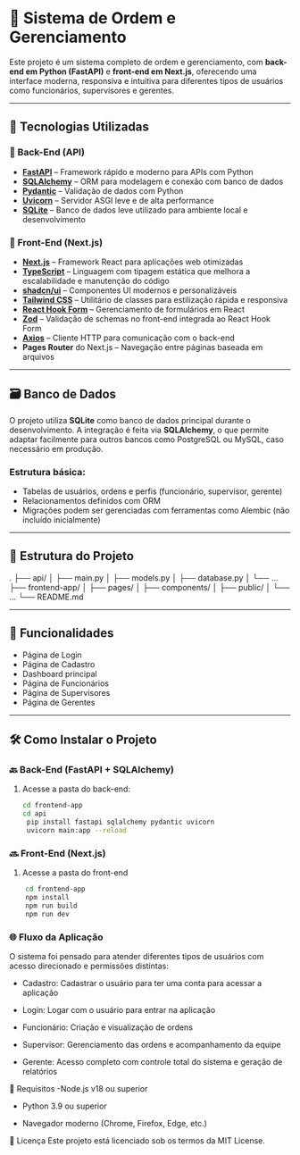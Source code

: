 # 🧾 Sistema de Ordem e Gerenciamento

Este projeto é um sistema completo de ordem e gerenciamento, com **back-end em Python (FastAPI)** e **front-end em Next.js**, oferecendo uma interface moderna, responsiva e intuitiva para diferentes tipos de usuários como funcionários, supervisores e gerentes.

---

## 🚀 Tecnologias Utilizadas

### 🔧 Back-End (API)
- **[FastAPI](https://fastapi.tiangolo.com/)** – Framework rápido e moderno para APIs com Python
- **[SQLAlchemy](https://www.sqlalchemy.org/)** – ORM para modelagem e conexão com banco de dados
- **[Pydantic](https://docs.pydantic.dev/)** – Validação de dados com Python
- **[Uvicorn](https://www.uvicorn.org/)** – Servidor ASGI leve e de alta performance
- **[SQLite](https://www.sqlite.org/)** – Banco de dados leve utilizado para ambiente local e desenvolvimento

### 🎨 Front-End (Next.js)

- **[Next.js](https://nextjs.org/)** – Framework React para aplicações web otimizadas
- **[TypeScript](https://www.typescriptlang.org/)** – Linguagem com tipagem estática que melhora a escalabilidade e manutenção do código
- **[shadcn/ui](https://ui.shadcn.com/)** – Componentes UI modernos e personalizáveis
- **[Tailwind CSS](https://tailwindcss.com/)** – Utilitário de classes para estilização rápida e responsiva
- **[React Hook Form](https://react-hook-form.com/)** – Gerenciamento de formulários em React
- **[Zod](https://zod.dev/)** – Validação de schemas no front-end integrada ao React Hook Form
- **[Axios](https://axios-http.com/)** – Cliente HTTP para comunicação com o back-end
- **Pages Router** do Next.js – Navegação entre páginas baseada em arquivos




---

## 🗃️ Banco de Dados

O projeto utiliza **SQLite** como banco de dados principal durante o desenvolvimento. A integração é feita via **SQLAlchemy**, o que permite adaptar facilmente para outros bancos como PostgreSQL ou MySQL, caso necessário em produção.

### Estrutura básica:
- Tabelas de usuários, ordens e perfis (funcionário, supervisor, gerente)
- Relacionamentos definidos com ORM
- Migrações podem ser gerenciadas com ferramentas como Alembic (não incluído inicialmente)

---

## 📁 Estrutura do Projeto

.
├── api/
│ ├── main.py
│ ├── models.py
│ ├── database.py
│ └── ...
├── frontend-app/
│ ├── pages/
│ ├── components/
│ ├── public/
│ └── ...
└── README.md


---

## 📄 Funcionalidades

- Página de Login
- Página de Cadastro
- Dashboard principal
- Página de Funcionários
- Página de Supervisores
- Página de Gerentes

---

## 🛠️ Como Instalar o Projeto

### 🔙 Back-End (FastAPI + SQLAlchemy)

1. Acesse a pasta do back-end:
   ```bash
   cd frontend-app
   cd api
    pip install fastapi sqlalchemy pydantic uvicorn
    uvicorn main:app --reload


### 🔜 Front-End (Next.js)

1. Acesse a pasta do front-end
```bash
    cd frontend-app
    npm install
    npm run build
    npm run dev
```

### 🌐 Fluxo da Aplicação
O sistema foi pensado para atender diferentes tipos de usuários com acesso direcionado e permissões distintas:

- Cadastro: Cadastrar o usuário para ter uma conta para acessar a aplicação

- Login: Logar com o usuário para entrar na aplicação

- Funcionário: Criação e visualização de ordens

- Supervisor: Gerenciamento das ordens e acompanhamento da equipe

- Gerente: Acesso completo com controle total do sistema e geração de relatórios

📌 Requisitos
-Node.js v18 ou superior

- Python 3.9 ou superior

- Navegador moderno (Chrome, Firefox, Edge, etc.)

📄 Licença
Este projeto está licenciado sob os termos da MIT License.
